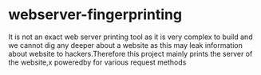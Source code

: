 # webserver-fingerprinting
It is not an exact web server printing tool as it is very complex to build and we cannot dig any deeper about a website as 
this may leak information about website to hackers.Therefore this project mainly prints the server of the website,x poweredby for various request methods
